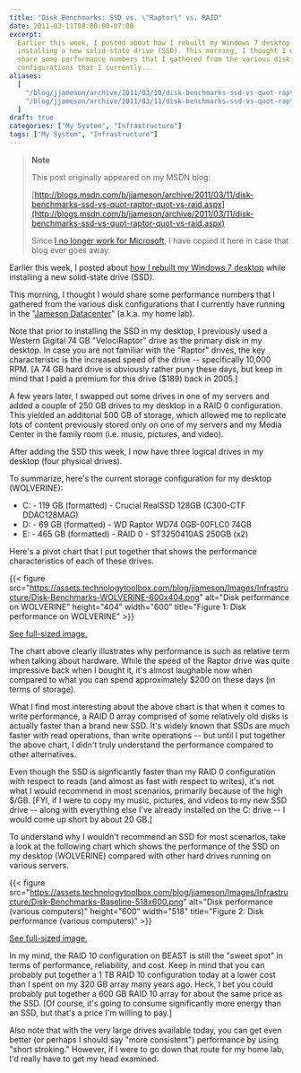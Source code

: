 ```yaml
---
title: "Disk Benchmarks: SSD vs. \"Raptor\" vs. RAID"
date: 2011-03-11T08:00:00-07:00
excerpt:
  Earlier this week, I posted about how I rebuilt my Windows 7 desktop while
  installing a new solid-state drive (SSD). This morning, I thought I would
  share some performance numbers that I gathered from the various disk
  configurations that I currently...
aliases:
  [
    "/blog/jjameson/archive/2011/03/10/disk-benchmarks-ssd-vs-quot-raptor-quot-vs-raid.aspx",
    "/blog/jjameson/archive/2011/03/11/disk-benchmarks-ssd-vs-quot-raptor-quot-vs-raid.aspx",
  ]
draft: true
categories: ["My System", "Infrastructure"]
tags: ["My System", "Infrastructure"]
---
```


> **Note**
>
> This post originally appeared on my MSDN blog:
>
> [http://blogs.msdn.com/b/jjameson/archive/2011/03/11/disk-benchmarks-ssd-vs-quot-raptor-quot-vs-raid.aspx](http://blogs.msdn.com/b/jjameson/archive/2011/03/11/disk-benchmarks-ssd-vs-quot-raptor-quot-vs-raid.aspx)
>
> Since
> [I no longer work for Microsoft](/blog/jjameson/2011/09/02/last-day-with-microsoft),
> I have copied it here in case that blog ever goes away.

Earlier this week, I posted about
[how I rebuilt my Windows 7 desktop](/blog/jjameson/2011/03/09/windows-7-sp1-ssd-rebuild-and-maxpatchcachesize-0)
while installing a new solid-state drive (SSD).

This morning, I thought I would share some performance numbers that I gathered
from the various disk configurations that I currently have running in the
"[Jameson Datacenter](/blog/jjameson/2009/09/14/the-jameson-datacenter)" (a.k.a.
my home lab).

Note that prior to installing the SSD in my desktop, I previously used a Western
Digital 74 GB "VelociRaptor" drive as the primary disk in my desktop. In case
you are not familiar with the "Raptor" drives, the key characteristic is the
increased speed of the drive -- specifically 10,000 RPM. [A 74 GB hard drive is
obviously rather puny these days, but keep in mind that I paid a premium for
this drive ($189) back in 2005.]

A few years later, I swapped out some drives in one of my servers and added a
couple of 250 GB drives to my desktop in a RAID 0 configuration. This yielded an
additonal 500 GB of storage, which allowed me to replicate lots of content
previously stored only on one of my servers and my Media Center in the family
room (i.e. music, pictures, and video).

After adding the SSD this week, I now have three logical drives in my desktop
(four physical drives).

To summarize, here's the current storage configuration for my desktop
(WOLVERINE):

- C: - 119 GB (formatted) - Crucial RealSSD 128GB (C300-CTF DDAC128MAG)
- D: - 69 GB (formatted) - WD Raptor WD74 0GB-00FLC0 74GB
- E: - 465 GB (formatted) - RAID 0 - ST3250410AS 250GB (x2)

Here's a pivot chart that I put together that shows the performance
characteristics of each of these drives.

{{< figure
src="https://assets.technologytoolbox.com/blog/jjameson/Images/Infrastructure/Disk-Benchmarks-WOLVERINE-600x404.png"
alt="Disk performance on WOLVERINE" height="404" width="600"
title="Figure 1: Disk performance on WOLVERINE" >}}

[See full-sized image.](https://assets.technologytoolbox.com/blog/jjameson/Images/Infrastructure/Disk-Benchmarks-WOLVERINE-823x554.png)

The chart above clearly illustrates why performance is such as relative term
when talking about hardware. While the speed of the Raptor drive was quite
impressive back when I bought it, it's almost laughable now when compared to
what you can spend approximately $200 on these days (in terms of storage).

What I find most interesting about the above chart is that when it comes to
write performance, a RAID 0 array comprised of some relatively old disks is
actually faster than a brand new SSD. It's widely known that SSDs are much
faster with read operations, than write operations -- but until I put together
the above chart, I didn't truly understand the performance compared to other
alternatives.

Even though the SSD is signficantly faster than my RAID 0 configuration with
respect to reads (and almost as fast with respect to writes), it's not what I
would recommend in most scenarios, primarily because of the high $/GB. [FYI, if
I were to copy my music, pictures, and videos to my new SSD drive -- along with
everything else I've already installed on the C: drive -- I would come up short
by about 20 GB.]

To understand why I wouldn't recommend an SSD for most scenarios, take a look at
the following chart which shows the performance of the SSD on my desktop
(WOLVERINE) compared with other hard drives running on various servers.

{{< figure
src="https://assets.technologytoolbox.com/blog/jjameson/Images/Infrastructure/Disk-Benchmarks-Baseline-518x600.png"
alt="Disk performance (various computers)" height="600" width="518"
title="Figure 2: Disk performance (various computers)" >}}

[See full-sized image.](https://assets.technologytoolbox.com/blog/jjameson/Images/Infrastructure/Disk-Benchmarks-Baseline-823x954.png)

In my mind, the RAID 10 configuration on BEAST is still the "sweet spot" in
terms of performance, reliability, and cost. Keep in mind that you can probably
put together a 1 TB RAID 10 configuration today at a lower cost than I spent on
my 320 GB array many years ago. Heck, I bet you could probably put together a
600 GB RAID 10 array for about the same price as the SSD. [Of course, it's going
to consume significantly more energy than an SSD, but that's a price I'm willing
to pay.]

Also note that with the very large drives available today, you can get even
better (or perhaps I should say "more consistent") performance by using "short
stroking." However, if I were to go down that route for my home lab, I'd really
have to get my head examined.
